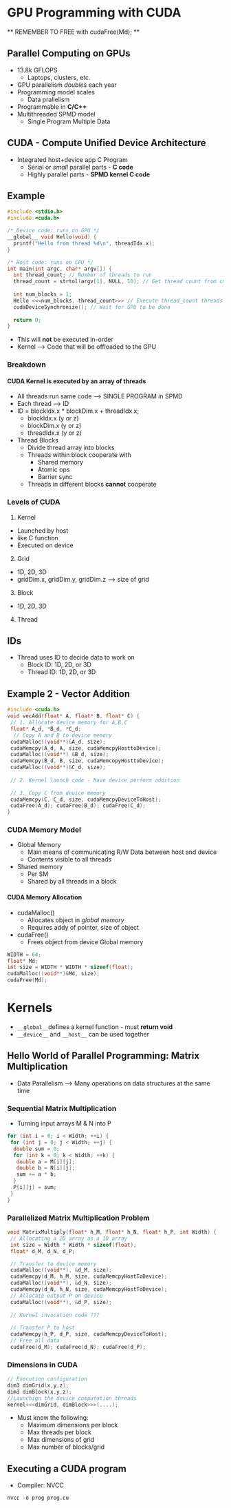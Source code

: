 # GPU Programming with CUDA

** REMEMBER TO FREE with cudaFree(Md); **

## Parallel Computing on GPUs
* 13.8k GFLOPS
  * Laptops, clusters, etc.
* GPU parallelism *doubles* each year
* Programming model scales
  * Data prallelism
* Programmable in **C/C++**
* Multithreaded SPMD model
  * Single Program Multiple Data

## CUDA - Compute Unified Device Architecture
* Integrated host+device app C Program
  * Serial or *small* parallel parts - **C code**
  * Highly parallel parts - **SPMD kernel C code** 

## Example
```c
#include <stdio.h>
#include <cuda.h>

/* Device code: runs on GPU */
__global__ void Hello(void) {
  printf("Hello from thread %d\n", threadIdx.x);
}

/* Host code: runs on CPU */
int main(int argc, char* argv[]) {
  int thread_count; // Number of threads to run
  thread_count = strtol(argv[1], NULL, 10); // Get thread count from cmd line
  
  int num_blocks = 1;
  Hello <<<num_blocks, thread_count>>> // Execute thread_count threads on GPU
  cudaDeviceSynchronize(); // Wait for GPU to be done
  
  return 0;
}
```
* This will **not** be executed in-order
* Kernel --> Code that will be offloaded to the GPU

### Breakdown
#### CUDA Kernel is executed by an array of threads
* All threads run same code --> SINGLE PROGRAM in SPMD
* Each thread --> ID
* ID = blockIdx.x * blockDim.x + threadIdx.x;
  * blockIdx.x (y or z)
  * blockDim.x (y or z)
  * threadIdx.x (y or z)
* Thread Blocks
  * Divide thread array into blocks
  * Threads within block cooperate with
    * Shared memory
    * Atomic ops
    * Barrier sync
  * Threads in different blocks **cannot** cooperate

### Levels of CUDA
1. Kernel
  * Launched by host
  * like C function
  * Executed on device
2. Grid
  * 1D, 2D, 3D
  * gridDim.x, gridDim.y, gridDim.z --> size of grid
3. Block
  * 1D, 2D, 3D
4. Thread

## IDs
* Thread uses ID to decide data to work on
  * Block ID: 1D, 2D, or 3D
  * Thread ID: 1D, 2D, or 3D

## Example 2 - Vector Addition
```c
#include <cuda.h>
void vecAdd(float* A, float* B, float* C) {
 // 1. Allocate device memory for A,B,C
 float* A_d, *B_d, *C_d;
  // Copy A and B to device memory
 cudaMalloc((void**)&A_d, size);
 cudaMemcpy(A_d, A, size, cudaMemcpyHosttoDevice);
 cudaMalloc((void**) &B_d, size);
 cudaMemcpy(B_d, B, size, cudaMemcopyHosttoDevice);
 cudaMalloc((void**)&C_d, size);
 
 // 2. Kernel launch code - Have device perform addition
 
 // 3. Copy C from device memory
 cudaMemcpy(C, C_d, size, cudaMemcpyDeviceToHost);
 cudaFree(A_d); cudaFree(B_d); cudaFree(C_d); 
}
```

### CUDA Memory Model
* Global Memory
  * Main means of communicating R/W Data between host and device
  * Contents visible to all threads
* Shared memory
  * Per SM
  * Shared by all threads in a block

#### CUDA Memory Allocation
* cudaMalloc()
  * Allocates object in *global memory*
  * Requires addy of pointer, size of object
* cudaFree()
  * Frees object from device Global memory

```c
WIDTH = 64;
float* Md;
int size = WIDTH * WIDTH * sizeof(float);
cudaMalloc((void**)&Md, size);
cudaFree(Md);
```

# Kernels
* ```__global__```defines a kernel function - must **return void**
* ```__device__``` and ```__host__``` can be used together

## Hello World of Parallel Programming: Matrix Multiplication
* Data Parallelism --> Many operations on data structures at the same time

### Sequential Matrix Multiplication
* Turning input arrays M & N into P
```c
for (int i = 0; i < Width; ++i) {
 for (int j = 0; j < Width; ++j) {
  double sum = 0;
  for (int k = 0; k < Width; ++k) {
   double a = M[i][j];
   double b = N[i][j];
   sum += a * b;
  }
  P[i][j] = sum;
 }
}
```

### Parallelized Matrix Multiplication Problem
```c
void MatrixMultiply(float* h_M, float* h_N, float* h_P, int Width) {
 // Allocating a 2D array as a 1D array
 int size = Width * Width * sizeof(float);
 float* d_M, d_N, d_P;

 // Transfer to device memory
 cudaMalloc((void**), &d_M, size);
 cudaMemcpy(d_M, h_M, size, cudaMemcpyHostToDevice);
 cudaMalloc((void**), &d_N, size);
 cudaMemcpy(d_N, h_N, size, cudaMemcpyHostToDevice);
 // Allocate output P on device
 cudaMalloc((void**), &d_P, size);
 
 // Kernel invocation code ???
 
 // Transfer P to host
 cudaMemcpy(h_P, d_P, size, cudaMemcpyDeviceToHost);
 // Free all data
 cudaFree(d_M); cudaFree(d_N); cudaFree(d_P);
```

### Dimensions in CUDA
```c
// Execution configuration
dim3 dimGrid(x,y,z);
dim3 dimBlock(x,y,z);
//Launchign the device computation threads
kernel<<<dimGrid, dimBlock>>>(....);
```
* Must know the following:
  * Maximum dimensions per block
  * Max threads per block
  * Max dimensions of grid
  * Max number of blocks/grid

## Executing a CUDA program
* Compiler: NVCC
```
nvcc -o prog prog.cu
```
